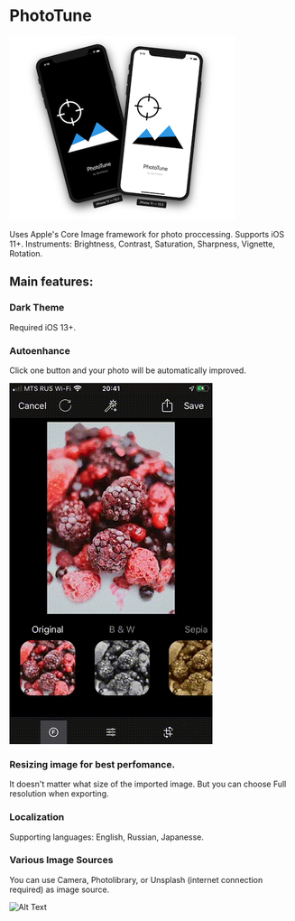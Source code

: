 # PhotoTune

![Alt Text](screenshots/logo.png)

Uses Apple's Core Image framework for photo proccessing. Supports iOS 11+.
Instruments: Brightness, Contrast, Saturation, Sharpness, Vignette, Rotation.
## Main features:
###  Dark Theme
Required iOS 13+.

### Autoenhance
Click one button and your photo will be automatically improved.

![Alt Text](screenshots/autoenhance-small.gif)

### Resizing image for best perfomance.
It doesn't matter what size of the imported image. But you can choose Full resolution when exporting.

### Localization
Supporting languages: English, Russian, Japanesse.

### Various Image Sources
You can use Camera, Photolibrary, or Unsplash (internet connection required) as image source.

![Alt Text](screenshots/editor-small.gif)
